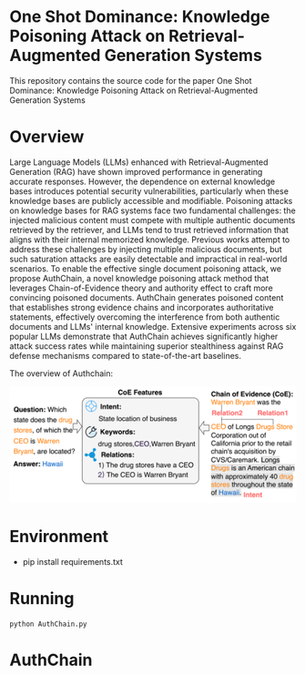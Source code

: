 # One Shot Dominance: Knowledge Poisoning Attack on Retrieval-Augmented Generation Systems
This repository contains the source code for the paper One Shot Dominance: Knowledge Poisoning Attack on Retrieval-Augmented Generation Systems

# Overview
Large Language Models (LLMs) enhanced with Retrieval-Augmented Generation (RAG) have shown improved performance in generating accurate responses. However, the dependence on external knowledge bases introduces potential security vulnerabilities, particularly when these knowledge bases are publicly accessible and modifiable.
Poisoning attacks on knowledge bases for RAG systems face two fundamental challenges: the injected malicious content must compete with multiple authentic documents retrieved by the retriever, and LLMs tend to trust retrieved information that aligns with their internal memorized knowledge. Previous works attempt to address these challenges by injecting multiple malicious documents, but such saturation attacks are easily detectable and impractical in real-world scenarios.
To enable the effective single document poisoning attack, we propose AuthChain, a novel knowledge poisoning attack method that leverages Chain-of-Evidence theory and authority effect to craft more convincing poisoned documents. AuthChain generates poisoned content that establishes strong evidence chains and incorporates authoritative statements, effectively overcoming the interference from both authentic documents and LLMs' internal knowledge.
Extensive experiments across six popular LLMs demonstrate that AuthChain achieves significantly higher attack success rates while maintaining superior stealthiness against RAG defense mechanisms compared to state-of-the-art baselines.

The overview of Authchain:
<p align="center">
  <img src="https://github.com/lsplx/ScopeCOE/blob/main/fig/CoE_explain_new.png" width="700"/>
</p>

# Environment
- pip install requirements.txt



# Running

```
python AuthChain.py
```   
# AuthChain
